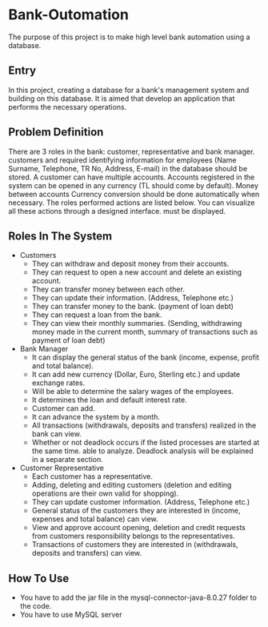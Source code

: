 # Bank-Outomation
The purpose of this project is to make high level bank automation using a database.

## Entry
In this project, creating a database for a bank's management system and building on this database.
It is aimed that develop an application that performs the necessary operations.

## Problem Definition
There are 3 roles in the bank: customer, representative and bank manager. customers and
required identifying information for employees (Name Surname, Telephone, TR No, Address, E-mail) in the database
should be stored. A customer can have multiple accounts. Accounts registered in the system
can be opened in any currency (TL should come by default). Money between accounts
Currency conversion should be done automatically when necessary. The roles performed
actions are listed below. You can visualize all these actions through a designed interface.
must be displayed.

## Roles In The System
+ Customers
  + They can withdraw and deposit money from their accounts.
  + They can request to open a new account and delete an existing account.
  + They can transfer money between each other.
  + They can update their information. (Address, Telephone etc.)
  + They can transfer money to the bank. (payment of loan debt)
  + They can request a loan from the bank.
  + They can view their monthly summaries. (Sending, withdrawing money made in the current month,
    summary of transactions such as payment of loan debt)
+ Bank Manager
  + It can display the general status of the bank (income, expense, profit and total balance).
  + It can add new currency (Dollar, Euro, Sterling etc.) and update exchange rates.
  + Will be able to determine the salary wages of the employees.
  + It determines the loan and default interest rate.
  + Customer can add.
  + It can advance the system by a month.
  + All transactions (withdrawals, deposits and transfers) realized in the bank
    can view.
  + Whether or not deadlock occurs if the listed processes are started at the same time.
    able to analyze. Deadlock analysis will be explained in a separate section.  
+ Customer Representative
  + Each customer has a representative.
  + Adding, deleting and editing customers (deletion and editing operations are their own
    valid for shopping).
  + They can update customer information. (Address, Telephone etc.)
  + General status of the customers they are interested in (income, expenses and total balance)
    can view.
  + View and approve account opening, deletion and credit requests from customers
    responsibility belongs to the representatives.
  + Transactions of customers they are interested in (withdrawals, deposits and transfers)
    can view.
    
## How To Use
+ You have to add the jar file in the mysql-connector-java-8.0.27 folder to the code.
+ You have to use MySQL server

     
      
